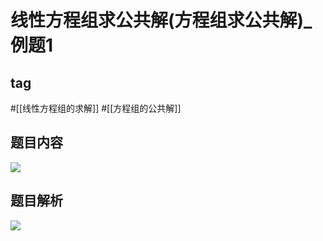 # 线性方程组求公共解(方程组求公共解)_例题1
## tag
#[[线性方程组的求解]] #[[方程组的公共解]]

## 题目内容
![](https://rgdz-img.oss-cn-hangzhou.aliyuncs.com/img/20211026163221.png)
## 题目解析
![](https://rgdz-img.oss-cn-hangzhou.aliyuncs.com/img/20211026172528.png)